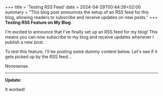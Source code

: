 +++
title = 'Testing RSS Feed'
date = 2024-04-29T00:44:26+02:00
summary = "This blog post announces the setup of an RSS feed for this blog, allowing readers to subscribe and receive updates on new posts."
+++
**Testing RSS Feature on My Blog**

I'm excited to announce that I've finally set up an RSS feed for my blog! This means you can now subscribe to my blog and receive updates whenever I publish a new post.

To test this feature, I'll be posting some dummy content below. Let's see if it gets picked up by the RSS feed...

Nonesense.

---

**Update:**

It worked!
